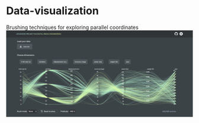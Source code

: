 # Data-visualization
Brushing techniques for exploring parallel coordinates
![Screenshot](screenshot.png)
